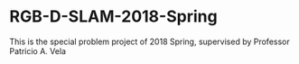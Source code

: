 # RGB-D-SLAM-2018-Spring
This is the special problem project of 2018 Spring, supervised by Professor Patricio A. Vela
